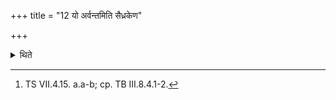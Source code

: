 +++
title = "12 यो अर्वन्तमिति सैध्रकेण"

+++

<details><summary>थिते</summary>

12. The son of whore (then) kills the dog by means of the pestle of Sidhraka with yo arvantam....[^1]  

[^1]: TS VII.4.15. a.a-b; cp. TB III.8.4.1-2. 
</details>
